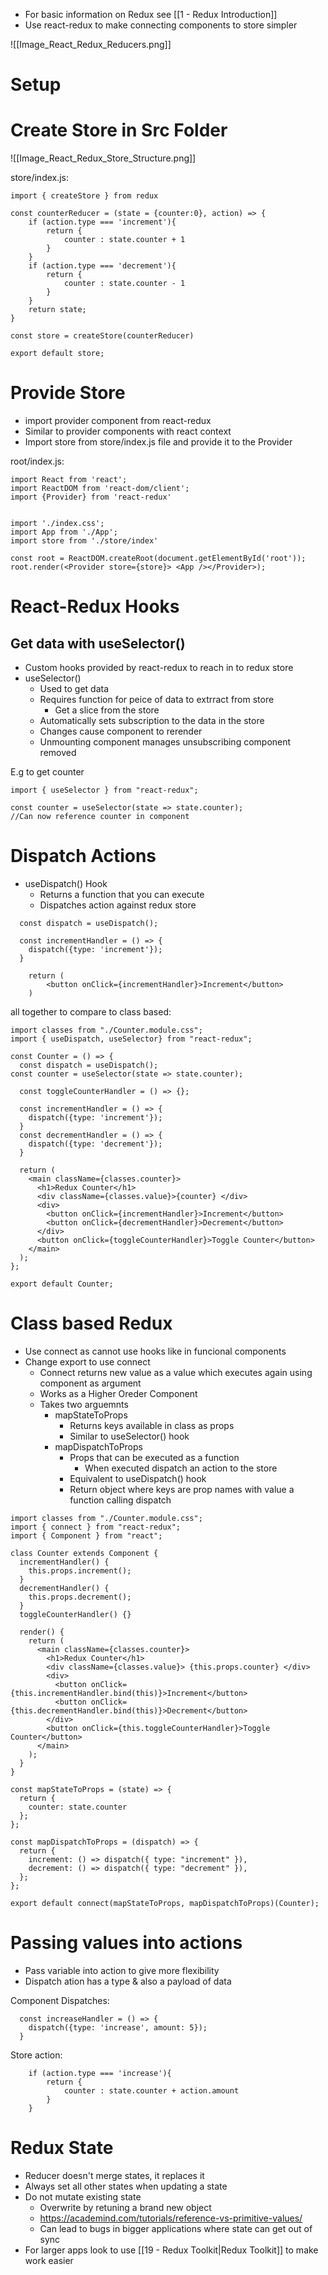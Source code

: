 
- For basic information on Redux see [[1 - Redux Introduction]]
- Use react-redux to make connecting components to store simpler

![[Image_React_Redux_Reducers.png]]

# Setup

# Create Store in Src Folder

![[Image_React_Redux_Store_Structure.png]]

store/index.js:
```JS
import { createStore } from redux

const counterReducer = (state = {counter:0}, action) => {
    if (action.type === 'increment'){
        return {
            counter : state.counter + 1
        }
    }
    if (action.type === 'decrement'){
        return {
            counter : state.counter - 1
        }
    }
    return state;
}

const store = createStore(counterReducer) 

export default store;
```

# Provide Store

- import provider component from react-redux
- Similar to provider components with react context
- Import store from store/index.js file and provide it to the Provider

root/index.js:
```JS
import React from 'react';
import ReactDOM from 'react-dom/client';
import {Provider} from 'react-redux'


import './index.css';
import App from './App';
import store from './store/index'

const root = ReactDOM.createRoot(document.getElementById('root'));
root.render(<Provider store={store}> <App /></Provider>);

```

# React-Redux Hooks

## Get data with useSelector()

- Custom hooks provided by react-redux to reach in to redux store
- useSelector()
	- Used to get data
	- Requires function for peice of data to extrract from store
		- Get a slice from the store
	- Automatically sets subscription to the data in the store
	- Changes cause component to rerender
	- Unmounting component manages unsubscribing component removed

E.g to get counter
```JS
import { useSelector } from "react-redux";

const counter = useSelector(state => state.counter);
//Can now reference counter in component
```

# Dispatch Actions

- useDispatch() Hook
	- Returns a function that you can execute
	- Dispatches action against redux store

```JS
  const dispatch = useDispatch();

  const incrementHandler = () => {
    dispatch({type: 'increment'});
  }

    return (
        <button onClick={incrementHandler}>Increment</button>
	)
```

all together to compare to class based:
```JSX
import classes from "./Counter.module.css";
import { useDispatch, useSelector} from "react-redux";

const Counter = () => {
  const dispatch = useDispatch();
const counter = useSelector(state => state.counter);

  const toggleCounterHandler = () => {};

  const incrementHandler = () => {
    dispatch({type: 'increment'});
  }
  const decrementHandler = () => {
    dispatch({type: 'decrement'});
  }

  return (
    <main className={classes.counter}>
      <h1>Redux Counter</h1>
      <div className={classes.value}>{counter} </div>
      <div>
        <button onClick={incrementHandler}>Increment</button>
        <button onClick={decrementHandler}>Decrement</button>
      </div>
      <button onClick={toggleCounterHandler}>Toggle Counter</button>
    </main>
  );
};

export default Counter;
```
# Class based Redux

- Use connect as cannot use hooks like in funcional components
- Change export to use connect
	- Connect returns new value as a value which executes again using component as argument
	- Works as a Higher Oreder Component
	- Takes two arguemnts
		- mapStateToProps
			- Returns keys available in class as props
			- Similar to useSelector() hook
		- mapDispatchToProps
			- Props that can be executed as a function
				- When executed dispatch an action to the store
			- Equivalent to useDispatch() hook
			- Return object where keys are prop names with value a function calling dispatch

```JSX
import classes from "./Counter.module.css";
import { connect } from "react-redux";
import { Component } from "react";

class Counter extends Component {
  incrementHandler() {
    this.props.increment();
  }
  decrementHandler() {
    this.props.decrement();
  }
  toggleCounterHandler() {}

  render() {
    return (
      <main className={classes.counter}>
        <h1>Redux Counter</h1>
        <div className={classes.value}> {this.props.counter} </div>
        <div>
          <button onClick={this.incrementHandler.bind(this)}>Increment</button>
          <button onClick={this.decrementHandler.bind(this)}>Decrement</button>
        </div>
        <button onClick={this.toggleCounterHandler}>Toggle Counter</button>
      </main>
    );
  }
}

const mapStateToProps = (state) => {
  return {
    counter: state.counter
  };
};

const mapDispatchToProps = (dispatch) => {
  return {
    increment: () => dispatch({ type: "increment" }),
    decrement: () => dispatch({ type: "decrement" }),
  };
};

export default connect(mapStateToProps, mapDispatchToProps)(Counter);
```

# Passing values into actions

- Pass variable into action to give more flexibility
- Dispatch ation has a type & also a payload of data

Component Dispatches:
```JS
  const increaseHandler = () => {
    dispatch({type: 'increase', amount: 5});
  }
```

Store action:
```JS
    if (action.type === 'increase'){
        return {
            counter : state.counter + action.amount
        }
    }
```

# Redux State

- Reducer doesn't merge states, it replaces it
- Always set all other states when updating a state
- Do not mutate existing state
	- Overwrite by retuning a brand new object
	- https://academind.com/tutorials/reference-vs-primitive-values/
	- Can lead to bugs in bigger applications where state can get out of sync
- For larger apps look to use [[19 - Redux Toolkit|Redux Toolkit]] to make work easier